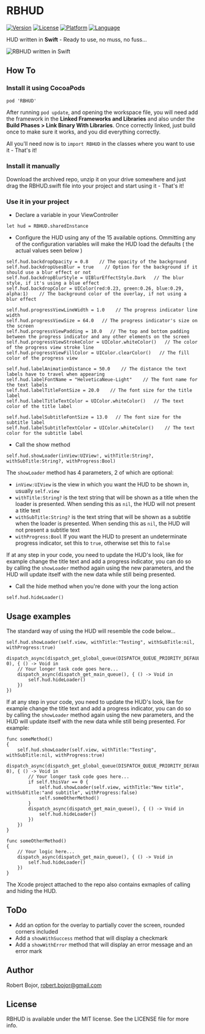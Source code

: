 # RBHUD

[![Version](https://img.shields.io/cocoapods/v/RBHUD.svg?style=flat)](http://cocoapods.org/pods/RBHUD)
[![License](https://img.shields.io/cocoapods/l/RBHUD.svg?style=flat)](http://cocoapods.org/pods/RBHUD)
[![Platform](http://img.shields.io/badge/iOS-8.3%2B-blue.svg)]() [![Language](http://img.shields.io/badge/Swift-2.0-orange.svg)]() 

HUD written in **Swift** - Ready to use, no muss, no fuss...

![RBHUD written in Swift](https://github.com/robertBojor/RBHUD/blob/master/RBHUD/hud_gif.gif)

## How To
### Install it using CocoaPods

```
pod 'RBHUD'
```

After running `pod update`, and opening the workspace file, you will need add the framework in the **Linked Frameworks and Libraries** and also under the **Build Phases > Link Binary With Libraries**. Once correctly linked, just build once to make sure it works, and you did everything correctly.

All you'll need now is to `import RBHUD` in the classes where you want to use it - That's it!

### Install it manually
Download the archived repo, unzip it on your drive somewhere and just drag the RBHUD.swift file into your project and start using it - That's it!

### Use it in your project
- Declare a variable in your ViewController
```
let hud = RBHUD.sharedInstance
```
- Configure the HUD using any of the 15 available options. Ommitting any of the configuration variables will make the HUD load the defaults ( the actual values seen below )
```
self.hud.backdropOpacity = 0.8    // The opacity of the background
self.hud.backdropUsesBlur = true    // Option for the background if it should use a blur effect or not
self.hud.backdropBlurStyle = UIBlurEffectStyle.Dark   // The blur style, if it's using a blue effect
self.hud.backdropColor = UIColor(red:0.23, green:0.26, blue:0.29, alpha:1)    // The background color of the overlay, if not using a blur effect

self.hud.progressViewLineWidth = 1.0    // The progress indicator line width
self.hud.progressViewSize = 64.0   // The progress indicator's size on the screen
self.hud.progressViewPadding = 10.0   // The top and bottom padding between the progress indicator and any other elements on the screen
self.hud.progressViewStrokeColor = UIColor.whiteColor()   // The color of the progress view stroke line
self.hud.progressViewFillColor = UIColor.clearColor()   // The fill color of the progress view

self.hud.labelAnimationDistance = 50.0    // The distance the text labels have to travel when appearing
self.hud.labelFontName = "HelveticaNeue-Light"    // The font name for the text labels
self.hud.labelTitleFontSize = 20.0    // The font size for the title label
self.hud.labelTitleTextColor = UIColor.whiteColor()   // The text color of the title label

self.hud.labelSubtitleFontSize = 13.0   // The font size for the subtitle label
self.hud.labelSubtitleTextColor = UIColor.whiteColor()    // The text color for the subtitle label
```

- Call the show method
```
self.hud.showLoader(inView:UIView!, withTitle:String?, withSubTitle:String?, withProgress:Bool)
```
The `showLoader` method has 4 parameters, 2 of which are optional:

- `inView:UIView` is the view in which you want the HUD to be shown in, usually `self.view`
- `withTitle:String?` is the text string that will be shown as a title when the loader is presented. When sending this as `nil`, the HUD will not present a title text
- `withSubTitle:String?` is the text string that will be shown as a subtitle when the loader is presented. When sending this as `nil`, the HUD will not present a subtitle text
- `withProgress:Bool` If you want the HUD to present an undeterminate progress indicator, set this to `true`, otherwise set this to `false`

If at any step in your code, you need to update the HUD's look, like for example change the title text and add a progress indicator, you can do so by calling the `showLoader` method again using the new parameters, and the HUD will update itself with the new data while still being presented.

- Call the hide method when you're done with your the long action
```
self.hud.hideLoader()
```

## Usage examples

The standard way of using the HUD will resemble the code below...
```
self.hud.showLoader(self.view, withTitle:"Testing", withSubTitle:nil, withProgress:true)
    dispatch_async(dispatch_get_global_queue(DISPATCH_QUEUE_PRIORITY_DEFAULT, 0), { () -> Void in
    // Your longer task code goes here...
    dispatch_async(dispatch_get_main_queue(), { () -> Void in
        self.hud.hideLoader()
    })
})
```

If at any step in your code, you need to update the HUD's look, like for example change the title text and add a progress indicator, you can do so by calling the `showLoader` method again using the new parameters, and the HUD will update itself with the new data while still being presented. For example:
```
func someMethod()
{
    self.hud.showLoader(self.view, withTitle:"Testing", withSubTitle:nil, withProgress:true)
    dispatch_async(dispatch_get_global_queue(DISPATCH_QUEUE_PRIORITY_DEFAULT, 0), { () -> Void in
        // Your longer task code goes here...
        if self.thisVar == 0 {
            self.hud.showLoader(self.view, withTitle:"New title", withSubTitle:"and subtitle", withProgress:false)
            self.someOtherMethod()
        }
        dispatch_async(dispatch_get_main_queue(), { () -> Void in
            self.hud.hideLoader()
        })
    })
}

func someOtherMethod()
{
    // Your logic here...
    dispatch_async(dispatch_get_main_queue(), { () -> Void in
        self.hud.hideLoader()
    })
}
```

The Xcode project attached to the repo also contains exmaples of calling and hiding the HUD.

## ToDo

- Add an option for the overlay to partially cover the screen, rounded corners included
- Add a `showWithSuccess` method that will display a checkmark
- Add a `showWithError` method that will display an error message and an error mark

## Author

Robert Bojor, robert.bojor@gmail.com

## License

RBHUD is available under the MIT license. See the LICENSE file for more info.

